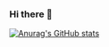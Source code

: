 ### Hi there 👋
[![Anurag's GitHub stats](https://github-readme-stats.vercel.app/api?username=SilenceDN&show_icons=true&theme=tokyonight)](https://github.com/anuraghazra/github-readme-stats)
<!--
**SilenceDN/SilenceDN** is a ✨ _special_ ✨ repository because its `README.md` (this file) appears on your GitHub profile.

Here are some ideas to get you started:

- 🔭 I’m currently working on ...
- 🌱 I’m currently learning ...
- 👯 I’m looking to collaborate on ...
- 🤔 I’m looking for help with ...
- 💬 Ask me about ...
- 📫 How to reach me: ...
- 😄 Pronouns: ...
- ⚡ Fun fact: ...
-->
